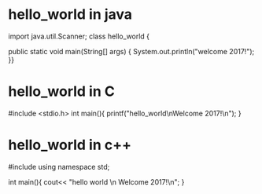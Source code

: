 # hello_world in java

import java.util.Scanner;
class hello_world
{

public static void main(String[] args)
{
System.out.println("welcome 2017!");
}}

# hello_world in C

#include <stdio.h>
int main(){
printf("hello_world\nWelcome 2017!\n");
}

# hello_world in c++

#include<iostream>
 using namespace std;
  
  int main(){
  cout<< "hello world \n Welcome 2017!\n";
 }

